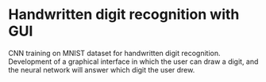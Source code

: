 # Handwritten digit recognition with GUI
CNN training on MNIST dataset for handwritten digit recognition. Development of a graphical interface in which the user can draw a digit, and the neural network will answer which digit the user drew.
